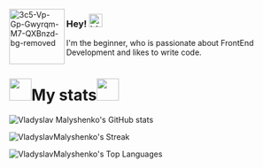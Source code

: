 <a href="https://ibb.co/sVVMHGQ"><img align="left" style="width: 100px" src="https://i.ibb.co/crr7LHt/3c5-Vp-Gp-Gwyrqm-M7-QXBnzd-bg-removed.png" alt="3c5-Vp-Gp-Gwyrqm-M7-QXBnzd-bg-removed" border="0"></a>

### Hey! <img src="https://user-images.githubusercontent.com/1303154/88677602-1635ba80-d120-11ea-84d8-d263ba5fc3c0.gif" width="24px" alt="hi">

I'm the beginner, who is passionate about FrontEnd Development and likes to write code.


<h1><img src="https://media.giphy.com/media/v1.Y2lkPTc5MGI3NjExMXd1eTI1ajg4aGJ4MXdvYzY5c3IxbXN3MmVmaGo1bnZlcHZ3eDV2MiZlcD12MV9pbnRlcm5hbF9naWZfYnlfaWQmY3Q9cw/724AElPsJeOm8cdoNM/giphy.gif" style="width: 40px; margin-bottom: -10px">My stats<img src="https://media.giphy.com/media/v1.Y2lkPTc5MGI3NjExMXd1eTI1ajg4aGJ4MXdvYzY5c3IxbXN3MmVmaGo1bnZlcHZ3eDV2MiZlcD12MV9pbnRlcm5hbF9naWZfYnlfaWQmY3Q9cw/724AElPsJeOm8cdoNM/giphy.gif" style="width: 40px; margin-bottom: -10px"></h1>


![Vladyslav Malyshenko's GitHub stats](https://github-readme-stats.vercel.app/api?username=VladyslavMalyshenko&show_icons=true&theme=midnight-purple)

![VladyslavMalyshenko's Streak](https://github-readme-streak-stats.herokuapp.com/?user=VladyslavMalyshenko&theme=midnight-purple&hide_border=false)

![VladyslavMalyshenko's Top Languages](https://github-readme-stats.vercel.app/api/top-langs/?username=VladyslavMalyshenko&show_icons=true&theme=midnight-purple)
